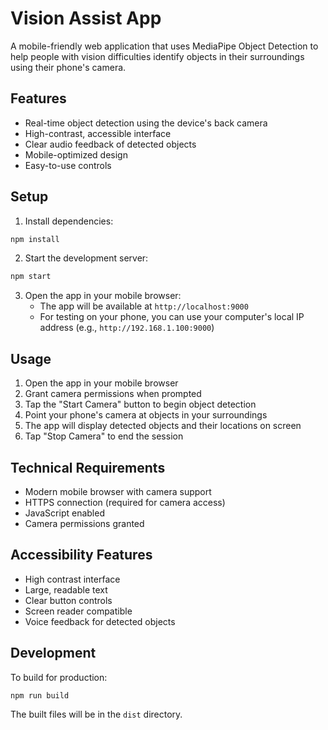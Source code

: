 # Vision Assist App

A mobile-friendly web application that uses MediaPipe Object Detection to help people with vision difficulties identify objects in their surroundings using their phone's camera.

## Features

- Real-time object detection using the device's back camera
- High-contrast, accessible interface
- Clear audio feedback of detected objects
- Mobile-optimized design
- Easy-to-use controls

## Setup

1. Install dependencies:

```bash
npm install
```

2. Start the development server:

```bash
npm start
```

3. Open the app in your mobile browser:
   - The app will be available at `http://localhost:9000`
   - For testing on your phone, you can use your computer's local IP address (e.g., `http://192.168.1.100:9000`)

## Usage

1. Open the app in your mobile browser
2. Grant camera permissions when prompted
3. Tap the "Start Camera" button to begin object detection
4. Point your phone's camera at objects in your surroundings
5. The app will display detected objects and their locations on screen
6. Tap "Stop Camera" to end the session

## Technical Requirements

- Modern mobile browser with camera support
- HTTPS connection (required for camera access)
- JavaScript enabled
- Camera permissions granted

## Accessibility Features

- High contrast interface
- Large, readable text
- Clear button controls
- Screen reader compatible
- Voice feedback for detected objects

## Development

To build for production:

```bash
npm run build
```

The built files will be in the `dist` directory.
